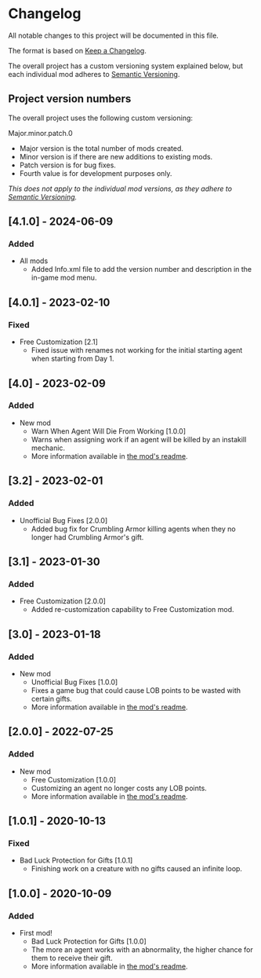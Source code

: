 # Changelog

All notable changes to this project will be documented in this file.

The format is based on [Keep a Changelog](https://keepachangelog.com/en/1.1.0/).

The overall project has a custom versioning system explained below, but each individual mod adheres
to [Semantic Versioning](https://semver.org/spec/v2.0.0.html).

## Project version numbers

The overall project uses the following custom versioning:

Major.minor.patch.0

- Major version is the total number of mods created.
- Minor version is if there are new additions to existing mods.
- Patch version is for bug fixes.
- Fourth value is for development purposes only.

*This does not apply to the individual mod versions, as they adhere
to [Semantic Versioning](https://semver.org/spec/v2.0.0.html).*

## [4.1.0] - 2024-06-09

### Added

- All mods
    - Added Info.xml file to add the version number and description in the in-game mod menu.

## [4.0.1] - 2023-02-10

### Fixed

- Free Customization [2.1]
    - Fixed issue with renames not working for the initial starting agent when starting from Day 1.

## [4.0] - 2023-02-09

### Added

- New mod
    - Warn When Agent Will Die From Working [1.0.0]
    - Warns when assigning work if an agent will be killed by an instakill mechanic.
  - More information available
    in [the mod's readme](LobotomyCorporationMods.WarnWhenAgentWillDieFromWorking/README.md).

## [3.2] - 2023-02-01

### Added

- Unofficial Bug Fixes [2.0.0]
    - Added bug fix for Crumbling Armor killing agents when they no longer had Crumbling Armor's gift.

## [3.1] - 2023-01-30

### Added

- Free Customization [2.0.0]
    - Added re-customization capability to Free Customization mod.

## [3.0] - 2023-01-18

### Added

- New mod
    - Unofficial Bug Fixes [1.0.0]
    - Fixes a game bug that could cause LOB points to be wasted with certain gifts.
    - More information available in [the mod's readme](LobotomyCorporationMods.BugFixes/README.md).

## [2.0.0] - 2022-07-25

### Added

- New mod
    - Free Customization [1.0.0]
    - Customizing an agent no longer costs any LOB points.
    - More information available in [the mod's readme](LobotomyCorporationMods.FreeCustomization/README.md).

## [1.0.1] - 2020-10-13

### Fixed

- Bad Luck Protection for Gifts [1.0.1]
    - Finishing work on a creature with no gifts caused an infinite loop.

## [1.0.0] - 2020-10-09

### Added

- First mod!
    - Bad Luck Protection for Gifts [1.0.0]
    - The more an agent works with an abnormality, the higher chance for them to receive their gift.
    - More information available in [the mod's readme](LobotomyCorporationMods.BadLuckProtectionForGifts/README.md).
